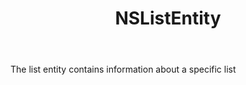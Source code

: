 ﻿---
uid: crmscript_ref_NSListEntity
title: NSListEntity
intellisense: Void.NSListEntity
keywords: NSListEntity
so.topic: reference
---

The list entity contains information about a specific list
